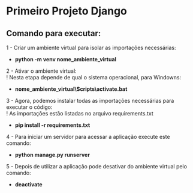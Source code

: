 # Primeiro Projeto Django


## Comando para executar:
1 - Criar um ambiente virtual para isolar as importações necessárias:
    
- **python -m venv nome_ambiente_virtual**

2 - Ativar o ambiente virtual: 
<br> ! Nesta etapa depende de qual o sistema operacional, para Windowns:

- **nome_ambiente_virtual\Scripts\activate.bat**

3 - Agora, podemos instalar todas as importações necessárias para executar o código:
<br>  ! As importações estão listadas no arquivo requirements.txt

- **pip install -r requirements.txt**

4 - Para iniciar um servidor para acessar a aplicação execute este comando:

- **python manage.py runserver**

5 - Depois de utilizar a aplicação pode desativar do ambiente virtual pelo comando:

- **deactivate**